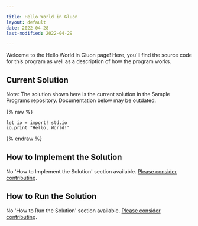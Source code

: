 ```yaml
---

title: Hello World in Gluon
layout: default
date: 2022-04-28
last-modified: 2022-04-29

---
```


Welcome to the Hello World in Gluon page! Here, you'll find the source code for this program as well as a description of how the program works.

## Current Solution

Note: The solution shown here is the current solution in the Sample Programs repository. Documentation below may be outdated.

{% raw %}

```Gluon
let io = import! std.io
io.print "Hello, World!"

```

{% endraw %}

## How to Implement the Solution

No 'How to Implement the Solution' section available. [Please consider contributing](https://github.com/TheRenegadeCoder/sample-programs-website).

## How to Run the Solution

No 'How to Run the Solution' section available. [Please consider contributing](https://github.com/TheRenegadeCoder/sample-programs-website).